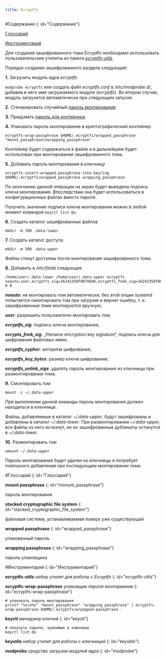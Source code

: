 ```yaml
---
title: Ecryptfs
---
```



#Содержание
{: id="Содержание"}

[Глоссарий](#Глоссарий)

[Инструментарий](#Инструментарий)

Для создания зашифрованного тома Ecryptfs необходимо использовать пользовательские утилиты из пакета [_ecryptfs-utils_](#ecryptfs-utils).

Порядок создания зашифрованного раздела следующий:

**1\.** Загрузить модуль ядра _ecryptfs_

`modprobe ecryptfs` или создать файл _ecryptfs.conf_ в _/etc/modprobe.d/_, добавив в него имя загружаемого модуля (_ecryptfs_). Во втором случае, модуль загрузится автоматически при следующем запуске.

**2\.** Сгенерировать случайный [пароль монтирования](#wrapped_passphrase)

**3\.** Придумать [пароль для контейнера](#wrapping_passphrase)

**4\.** Упаковать пароль монтирования в криптографический контейнер

~~~
ecryptfs-wrap-passphrase $HOME/.ecryptfs/wrapped_passphrase "mount_passphrase\nwrapping_passphrase"
~~~

Контейнер будет содержаться в файле и в дальнейшем будет использован при монтировании зашифрованного тома.

**5\.** Добавить пароль монтирования в ключницу

~~~
ecryptfs-insert-wrapped-passphrase-into-keyring $HOME/.ecryptfs/wrapped_passphrase wrapping_passphrase
~~~

По окончанию данной операции на экран будет выведена подпись ключа монтирования. Впоследствии она будет использоваться в конфигурационных файлах вместо пароля.

Получить значение подписи ключа монтирования можно в любой момент командой `keyctl list @u`.

**6\.** Создать каталог зашифрованных файлов

~~~
mkdir -m 700 .data-lower
~~~

**7\.** Создать каталог доступа

~~~
mkdir -m 500 .data-upper
~~~

Файлы станут доступны после монтирования зашифрованного тома.

**8\.** Добавить в _/etc/fstab_ следующее

~~~
/home/user/.data-lower /home/user/.data-upper ecryptfs noauto,user,ecryptfs_sig=16242358f0079dd6,ecryptfs_fnek_sig=16242358f0079dd6,ecryptfs_cypher=blowfish,ecryptfs_key_bytes=32,ecryptfs_unlink_sigs 0 0
~~~

_**noauto**_: не монтировать том автоматически; без этой опции systemd попытается смонтировать том при загрузке и вернет ошибку, т. к. зашифрованные тома монтируются вручную;

_**user**_: разрешить пользователю монтировать том;

_**ecryptfs_sig**_: подпись ключа монтирования;

_**ecrypts_fnek_sig**_: „filename encryption key signature“, подпись ключа для шифрования файловых имен;

_**ecryptfs_cypher**_: алгоритм шифрования;

_**ecryptfs_key_bytes**_: размер ключа шифрования;

_**ecryptfs_unlink_sigs**_: удалять пароль монтирования из ключницы при размонтировании тома.

**9\.** Смонтировать том

~~~
mount -i ~/.data-upper
~~~

При выполнении данной команды пароль монтирования должен находиться в ключнице.

Файлы, добавляемые в каталог _~/.data-upper_, будут зашифрованы и добавлены в каталог _~/.data-lower_. При размонтировании _~/.data-upper_, все файлы из него исчезнут, но их зашифрованные дубликаты останутся в _~/.data-lower_.

**10\.** Размонтировать том

~~~
umount ~/.data-upper
~~~

Пароль монтирования будет удален из ключницы и потребует повторного добавления при последующем монтировании тома.

#Глоссарий
{: id="Глоссарий"}

**mount passphrase**
{: id="monunt_passphrase"}

пароль монтирования

**stacked cryptographic file system**
{: id="stacked_cryptographic_file_system"}

файловая система, устанавливаемая поверх уже существующей

**wrapped passphrase**
{: id="wrapped_passphrase"}

упакованный пароль

**wrapping passphrase**
{: id="wrapping_passphrase"}

пароль упаковщика

#Инструментарий
{: id="Инструментарий"}

**ecryptfs-utils** _набор утилит для работы с Ecryptfs_
{: id="ecryptfs-utils"}

**ecryptfs-wrap-passphrase** _упаковщик пароля монтирвания_
{: id="ecryptfs-wrap-passphrase"}

~~~
# упаковать пароль монтирования
printf "%s\n%s" "mount_passphrase" "wrapping_passphrase" | ecryptfs-wrap-passphrase $HOME/.ecryptfs/wrpapped-passphrase -
~~~

**keyctl** _менеджер ключей_
{: id="keyctl"}

~~~
# показать пароли, хранимые в ключнице
keyctl list @u
~~~

**keyutils** _набор утилит для работы с ключницей_
{: id="keyutils"}

**modprobe** _средство загрузки модулей ядра_
{: id="modprobe"}
